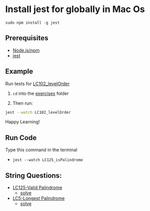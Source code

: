# Install jest for globally in Mac Os 

`sudo npm install -g jest`



## Prerequisites
* [Node.js/npm](https://nodejs.org/en/)
* [jest](https://www.npmjs.com/package/jest)

## Example
Run tests for [LC102_levelOrder](exercises/LC102_levelOrder)

1) `cd` into the [exercises](exercises) folder

2) Then run:
```bash
jest --watch LC102_levelOrder
```


Happy Learning!
## Run Code 

Type this command in the terminal
- `jest --watch LC125_isPalindrome `


## String Questions:

- [LC125-Valid Palindrome](https://leetcode.com/problems/valid-palindrome/description/)
    - [solve](https://github.com/bappasahabapi/Level-1-ProblemSet-div-3-/tree/main/LeetCode_JS_Classic/exercises/LC125_isPalindrome)
- [LC5-Longest Palindrome](https://leetcode.com/problems/longest-palindromic-substring/description/)
    - [solve](https://github.com/bappasahabapi/Level-1-ProblemSet-div-3-/blob/main/LeetCode_JS_Classic/exercises/LC5_longestPalindrome/Readme.md)